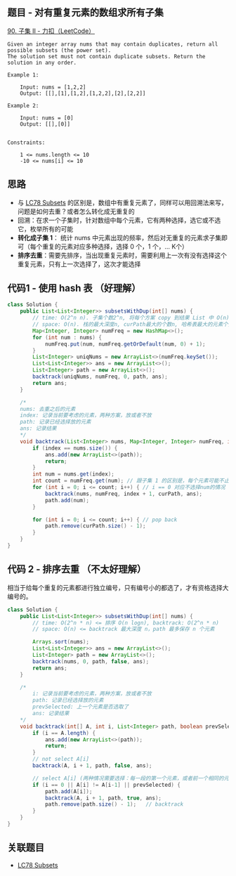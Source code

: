 ## 题目 - 对有重复元素的数组求所有子集

[90. 子集 II - 力扣（LeetCode）](https://leetcode.cn/problems/subsets-ii/description/)

```
Given an integer array nums that may contain duplicates, return all possible subsets (the power set).
The solution set must not contain duplicate subsets. Return the solution in any order.

Example 1:

	Input: nums = [1,2,2]
	Output: [[],[1],[1,2],[1,2,2],[2],[2,2]]

Example 2:

	Input: nums = [0]
	Output: [[],[0]]


Constraints:

	1 <= nums.length <= 10
	-10 <= nums[i] <= 10
```

## 思路

- 与 [LC78 Subsets](LC78%20Subsets.md) 的区别是，数组中有重复元素了，同样可以用回溯法来写，问题是如何去重？或者怎么转化成无重复的
- 回溯：在求一个子集时，针对数组中每个元素，它有两种选择，选它或不选它，枚举所有的可能
- **转化成子集 1**： 统计 nums 中元素出现的频率，然后对无重复的元素求子集即可（每个重复的元素对应多种选择，选择 0 个，1 个，... K个）
- **排序去重**：需要先排序，当出现重复元素时，需要利用上一次有没有选择这个重复元素，只有上一次选择了，这次才能选择

## 代码1 - 使用 hash 表 （好理解）

```java
class Solution {
    public List<List<Integer>> subsetsWithDup(int[] nums) {
        // time: O(2^n n). 子集个数2^n, 将每个方案 copy 到结果 List 中 O(n).
        // space: O(n). 栈的最大深度n, curPath最大的个数n, 哈希表最大的元素个数 n
        Map<Integer, Integer> numFreq = new HashMap<>();
        for (int num : nums) {
            numFreq.put(num, numFreq.getOrDefault(num, 0) + 1);
        }
        List<Integer> uniqNums = new ArrayList<>(numFreq.keySet());
        List<List<Integer>> ans = new ArrayList<>();
        List<Integer> path = new ArrayList<>();
        backtrack(uniqNums, numFreq, 0, path, ans);
        return ans;
    }

	/*
	nums: 去重之后的元素
	index: 记录当前要考虑的元素，两种方案，放或者不放
	path: 记录已经选择放的元素
	ans: 记录结果
	*/
    void backtrack(List<Integer> nums, Map<Integer, Integer> numFreq, int index, List<Integer> path, List<List<Integer>> ans) {
        if (index == nums.size()) {
            ans.add(new ArrayList<>(path));
            return;
        }
        int num = nums.get(index);
        int count = numFreq.get(num); // 跟子集 1 的区别是，每个元素可能不止一种选择了，可以选多个
        for (int i = 0; i <= count; i++) { // i == 0 对应不选择num的情况
            backtrack(nums, numFreq, index + 1, curPath, ans);
            path.add(num);
        }

        for (int i = 0; i <= count; i++) { // pop back
            path.remove(curPath.size() - 1);
        }
    }
}
```

## 代码 2 - 排序去重 （不太好理解）

相当于给每个重复的元素都进行独立编号，只有编号小的都选了，才有资格选择大编号的。

```java
class Solution {
    public List<List<Integer>> subsetsWithDup(int[] nums) {
	    // time: O(2^n * n) <= 排序 O(n logn), backtrack: O(2^n * n)
	    // space: O(n) <= backtrack 最大深度 n，path 最多保存 n 个元素

        Arrays.sort(nums);
        List<List<Integer>> ans = new ArrayList<>();
        List<Integer> path = new ArrayList<>();
        backtrack(nums, 0, path, false, ans);
        return ans;
    }

	/*
		i: 记录当前要考虑的元素，两种方案，放或者不放
		path: 记录已经选择放的元素
		prevSelected: 上一个元素是否选取了
		ans: 记录结果
	*/
    void backtrack(int[] A, int i, List<Integer> path, boolean prevSelected, List<List<Integer>> ans) {
        if (i == A.length) {
            ans.add(new ArrayList<>(path));
            return;
        }
        // not select A[i]
        backtrack(A, i + 1, path, false, ans);

        // select A[i] (两种情况需要选择：每一段的第一个元素，或者前一个相同的元素已经选择过)
        if (i == 0 || A[i] != A[i-1] || prevSelected) {
            path.add(A[i]);
            backtrack(A, i + 1, path, true, ans);
            path.remove(path.size() - 1);   // backtrack
        }
    }
}
```


## 关联题目

- [LC78 Subsets](LC78%20Subsets.md)